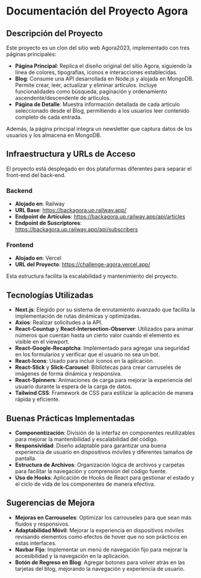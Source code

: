 # Documentación del Proyecto Agora

## Descripción del Proyecto

Este proyecto es un clon del sitio web Agora2023, implementado con tres páginas principales:

- **Página Principal**: Replica el diseño original del sitio Agora, siguiendo la línea de colores, tipografías, iconos e interacciones establecidas.
- **Blog**: Consume una API desarrollada en Node.js y alojada en MongoDB. Permite crear, leer, actualizar y eliminar artículos. Incluye funcionalidades como búsqueda, paginación y ordenamiento ascendente/descendente de artículos.
- **Página de Detalle**: Muestra información detallada de cada artículo seleccionado desde el Blog, permitiendo a los usuarios leer contenido completo de cada entrada.

Además, la página principal integra un newsletter que captura datos de los usuarios y los almacena en MongoDB.


## Infraestructura y URLs de Acceso

El proyecto está desplegado en dos plataformas diferentes para separar el front-end del back-end.


### Backend

- **Alojado en**: Railway
- **URL Base**: https://backagora.up.railway.app/
- **Endpoint de Artículos**: https://backagora.up.railway.app/api/articles
- **Endpoint de Suscriptores**: https://backagora.up.railway.app/api/subscribers

### Frontend

- **Alojado en**: Vercel
- **URL del Proyecto**: https://challenge-agora.vercel.app/

Esta estructura facilita la escalabilidad y mantenimiento del proyecto.


## Tecnologías Utilizadas

- **Next.js**: Elegido por su sistema de enrutamiento avanzado que facilita la implementación de rutas dinámicas y optimizadas.
- **Axios**: Realizar solicitudes a la API.
- **React-Countup** y **React-Intersection-Observer**: Utilizados para animar números que cuentan hasta un cierto valor cuando el elemento es visible en el viewport.
- **React-Google-Recaptcha**: Implementado para agregar una seguridad en los formularios y verificar que el usuario no sea un bot.
- **React-Icons**: Usado para incluir íconos en la aplicación.
- **React-Slick** y **Slick-Carousel**: Bibliotecas para crear carruseles de imágenes de forma dinámica y responsiva.
- **React-Spinners**: Animaciones de carga para mejorar la experiencia del usuario durante la espera de la carga de datos.
- **Tailwind CSS**: Framework de CSS para estilizar la aplicación de manera rápida y eficiente.


## Buenas Prácticas Implementadas

- **Componentización**: División de la interfaz en componentes reutilizables para mejorar la mantenibilidad y escalabilidad del código.
- **Responsividad**: Diseño adaptable para garantizar una buena experiencia de usuario en dispositivos móviles y diferentes tamaños de pantalla.
- **Estructura de Archivos**: Organización lógica de archivos y carpetas para facilitar la navegación y comprensión del código fuente.
- **Uso de Hooks**: Aplicación de Hooks de React para gestionar el estado y el ciclo de vida de los componentes de manera efectiva.


## Sugerencias de Mejora

- **Mejoras en Carrouseles**: Optimizar los carrouseles para que sean más fluidos y responsivos.
- **Adaptabilidad Móvil**: Mejorar la experiencia en dispositivos móviles revisando elementos como efectos de hover que no son prácticos en estas interfaces.
- **Navbar Fijo**: Implementar un menú de navegación fijo para mejorar la accesibilidad y la navegación en la aplicación.
- **Botón de Regreso en Blog**: Agregar botones para volver atrás en las tarjetas del blog, mejorando la navegación y experiencia de usuario.

